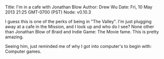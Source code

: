 Title: I'm in a cafe with Jonathan Blow
Author: Drew Wu
Date: Fri, 10 May 2013 21:25 GMT-0700 (PST)
Node: v0.10.3

I guess this is one of the perks of being in "The Valley". I'm just plugging away at a cafe in the Mission, and I look up and who do I see? None other than Jonathan Blow of Braid and Indie Game: The Movie fame. This is pretty amazing.

Seeing him, just reminded me of why I got into computer's to begin with: Computer games.
